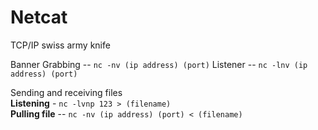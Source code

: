 # Netcat
TCP/IP swiss army knife

Banner Grabbing -- ```nc -nv (ip address) (port)``` 
Listener -- ```nc -lnv (ip address) (port)``` 

Sending and receiving files  
**Listening** - ```nc -lvnp 123 > (filename)```  
**Pulling file** -- ```nc -nv (ip address) (port) < (filename)```

